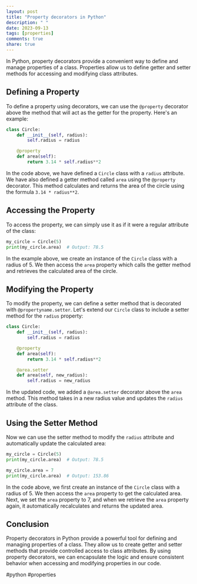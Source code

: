 ```yaml
---
layout: post
title: "Property decorators in Python"
description: " "
date: 2023-09-13
tags: [properties]
comments: true
share: true
---
```


In Python, property decorators provide a convenient way to define and manage properties of a class. Properties allow us to define getter and setter methods for accessing and modifying class attributes.

## Defining a Property

To define a property using decorators, we can use the `@property` decorator above the method that will act as the getter for the property. Here's an example:

```python
class Circle:
    def __init__(self, radius):
        self.radius = radius

    @property
    def area(self):
        return 3.14 * self.radius**2
```

In the code above, we have defined a `Circle` class with a `radius` attribute. We have also defined a getter method called `area` using the `@property` decorator. This method calculates and returns the area of the circle using the formula `3.14 * radius**2`.

## Accessing the Property

To access the property, we can simply use it as if it were a regular attribute of the class:

```python
my_circle = Circle(5)
print(my_circle.area)  # Output: 78.5
```

In the example above, we create an instance of the `Circle` class with a radius of 5. We then access the `area` property which calls the getter method and retrieves the calculated area of the circle.

## Modifying the Property

To modify the property, we can define a setter method that is decorated with `@propertyname.setter`. Let's extend our `Circle` class to include a setter method for the `radius` property:

```python
class Circle:
    def __init__(self, radius):
        self.radius = radius

    @property
    def area(self):
        return 3.14 * self.radius**2

    @area.setter
    def area(self, new_radius):
        self.radius = new_radius
```

In the updated code, we added a `@area.setter` decorator above the `area` method. This method takes in a new radius value and updates the `radius` attribute of the class.

## Using the Setter Method

Now we can use the setter method to modify the `radius` attribute and automatically update the calculated area:

```python
my_circle = Circle(5)
print(my_circle.area)  # Output: 78.5

my_circle.area = 7
print(my_circle.area)  # Output: 153.86
```

In the code above, we first create an instance of the `Circle` class with a radius of 5. We then access the `area` property to get the calculated area. Next, we set the `area` property to 7, and when we retrieve the `area` property again, it automatically recalculates and returns the updated area.

## Conclusion

Property decorators in Python provide a powerful tool for defining and managing properties of a class. They allow us to create getter and setter methods that provide controlled access to class attributes. By using property decorators, we can encapsulate the logic and ensure consistent behavior when accessing and modifying properties in our code.

#python #properties